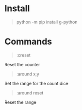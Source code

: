 # Install

> python -m pip install g-python

# Commands

> :creset

Reset the counter

> :around x;y

Set the range for the count dice

> :around reset

Reset the range
